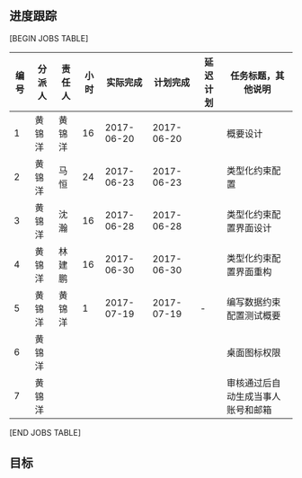 进度跟踪
-------

[BEGIN JOBS TABLE]

|编号|分派人|责任人|小时|实际完成 | 计划完成 | 延迟计划 | 任务标题，其他说明 | 
|----|-----|-----|----|--------| ------- | ------- |------------------ | 
| 1  |黄锦洋 |黄锦洋 |16 |2017-06-20 |2017-06-20 | |概要设计 | 
| 2  |黄锦洋 |马恒  |24 |2017-06-23  |2017-06-23 | |类型化约束配置 | 
| 3  |黄锦洋 |沈瀚  |16 |2017-06-28 |2017-06-28 | |类型化约束配置界面设计 | 
| 4  |黄锦洋 |林建鹏 |16 |2017-06-30 |2017-06-30 | |类型化约束配置界面重构 | 
| 5  |黄锦洋 |黄锦洋  |1 |2017-07-19 |2017-07-19 |- |编写数据约束配置测试概要 | 
| 6 |黄锦洋 | | | | |  |桌面图标权限 |
| 7 |黄锦洋 | | | | |  |审核通过后自动生成当事人账号和邮箱 |

[END JOBS TABLE]

目标
----

